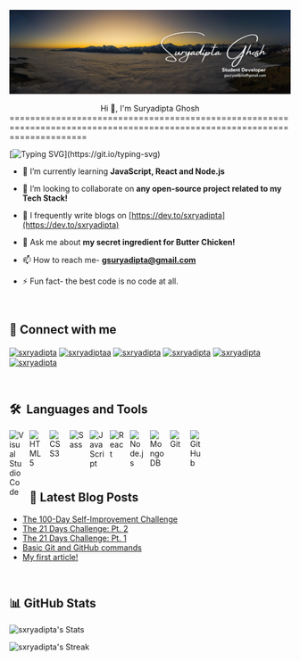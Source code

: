 ![sxryadipta-github-header](./Yellow%20&%20Black%20Simple%20Profile%20LinkedIn%20Banner.png)

<center>Hi 👋, I'm Suryadipta Ghosh</center>
===========================================================================================================================

[![Typing SVG](https://readme-typing-svg.demolab.com?font=Fira+Code&pause=1000&color=F7F7F7&center=true&width=435&lines=Grinding+to+be+a+Flashy+Programmer!)](https://git.io/typing-svg)


- 🌱 I’m currently learning **JavaScript, React and Node.js**

- 👯 I’m looking to collaborate on **any open-source project related to my Tech Stack!**

- 📝 I frequently write blogs on [https://dev.to/sxryadipta](https://dev.to/sxryadipta)

- 💬 Ask me about **my secret ingredient for  Butter Chicken!**

- 📫 How to reach me- **gsuryadipta@gmail.com**

- ⚡ Fun fact- the best code is no code at all.

<br />


## 🔗 Connect with me
<p align="left">
<a href="https://dev.to/sxryadipta" target="blank"><img align="center" src="https://raw.githubusercontent.com/rahuldkjain/github-profile-readme-generator/master/src/images/icons/Social/devto.svg" alt="sxryadipta" height="30" width="40" /></a>
<a href="https://twitter.com/sxryadiptaa" target="blank"><img align="center" src="https://raw.githubusercontent.com/rahuldkjain/github-profile-readme-generator/master/src/images/icons/Social/twitter.svg" alt="sxryadiptaa" height="30" width="40" /></a>
<a href="https://linkedin.com/in/sxryadipta" target="blank"><img align="center" src="https://raw.githubusercontent.com/rahuldkjain/github-profile-readme-generator/master/src/images/icons/Social/linked-in-alt.svg" alt="sxryadipta" height="30" width="40" /></a>
<a href="https://codesandbox.com/sxryadipta" target="blank"><img align="center" src="https://raw.githubusercontent.com/rahuldkjain/github-profile-readme-generator/master/src/images/icons/Social/codesandbox.svg" alt="sxryadipta" height="30" width="40" /></a>
<a href="https://medium.com/@sxryadipta" target="blank"><img align="center" src="https://raw.githubusercontent.com/rahuldkjain/github-profile-readme-generator/master/src/images/icons/Social/medium.svg" alt="sxryadipta" height="30" width="40" /></a>
<a href="https://www.leetcode.com/sxryadipta" target="blank"><img align="center" src="https://raw.githubusercontent.com/rahuldkjain/github-profile-readme-generator/master/src/images/icons/Social/leet-code.svg" alt="sxryadipta" height="30" width="40" /></a>
</p>

<br />

## 🛠️ &nbsp;Languages and Tools
<p align="left"> 
<img align="left" alt="Visual Studio Code" width="26px" src="https://cdn.jsdelivr.net/gh/devicons/devicon/icons/vscode/vscode-original.svg" style="padding-right:10px;" />
<img align="left" alt="HTML5" width="26px" src="https://cdn.jsdelivr.net/gh/devicons/devicon/icons/html5/html5-original.svg" style="padding-right:10px;" />
<img align="left" alt="CSS3" width="26px" src="https://cdn.jsdelivr.net/gh/devicons/devicon/icons/css3/css3-original.svg" style="padding-right:10px;" />
<img align="left" alt="Sass" width="26px" src="https://cdn.jsdelivr.net/gh/devicons/devicon/icons/sass/sass-original.svg" style="padding-right:10px;" />
<img align="left" alt="JavaScript" width="26px" src="https://cdn.jsdelivr.net/gh/devicons/devicon/icons/javascript/javascript-original.svg" style="padding-right:10px;" />
<img align="left" alt="React" width="26px" src="https://cdn.jsdelivr.net/gh/devicons/devicon/icons/react/react-original.svg" style="padding-right:10px;" />
<img align="left" alt="Node.js" width="26px" src="https://cdn.jsdelivr.net/gh/devicons/devicon/icons/nodejs/nodejs-original.svg" style="padding-right:10px;" />
<img align="left" alt="MongoDB" width="26px" src="https://cdn.jsdelivr.net/gh/devicons/devicon/icons/mongodb/mongodb-original.svg" style="padding-right:10px;" />
<img align="left" alt="Git" width="26px" src="https://cdn.jsdelivr.net/gh/devicons/devicon/icons/git/git-original.svg" style="padding-right:10px;" />
<img align="left" alt="GitHub" width="26px" src="https://user-images.githubusercontent.com/3369400/139447912-e0f43f33-6d9f-45f8-be46-2df5bbc91289.png" style="padding-right:10px;" />

</p><br />

&nbsp;

<br />

## 📕 Latest Blog Posts
<!-- BLOG-POST-LIST:START -->
- [The 100-Day Self-Improvement Challenge](https://dev.to/sxryadipta/the-100-day-self-improvement-challenge-5d24)
- [The 21 Days Challenge: Pt. 2](https://dev.to/sxryadipta/the-21-days-challenge-pt-2-5f50)
- [The 21 Days Challenge: Pt. 1](https://dev.to/sxryadipta/the-21-days-challenge-pt-1-3cnk)
- [Basic Git and GitHub commands](https://dev.to/sxryadipta/basic-git-and-github-commands-9jk)
- [My first article!](https://dev.to/sxryadipta/my-first-article-401j)
<!-- BLOG-POST-LIST:END -->

<br />

## 📊 GitHub Stats

![sxryadipta's Stats](https://github-readme-stats.vercel.app/api?username=sxryadipta&theme=vision-friendly-dark&show_icons=true&hide_border=false&count_private=true)

![sxryadipta's Streak](https://github-readme-streak-stats.herokuapp.com/?user=sxryadipta&theme=highcontrast&hide_border=false)
 
</div>



###
